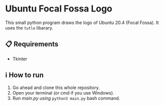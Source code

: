# Ubuntu Focal Fossa Logo

This small python program draws the logo of Ubuntu 20.4 (Focal Fossa).
It uses the `tutle` libarary.

## 📋 Requirements
- Tkinter

## ℹ️ How to run
1. Go ahead and clone this whole repository.
2. Open your terminal (or cmd if you use Windows).
2. Run *main.py using* `python3 main.py` bash command.
